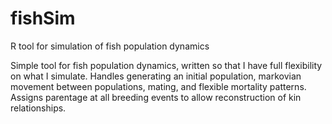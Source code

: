# fishSim
R tool for simulation of fish population dynamics

Simple tool for fish population dynamics, written so that I have full flexibility on what I simulate. Handles
generating an initial population, markovian movement between populations, mating, and flexible mortality
patterns. Assigns parentage at all breeding events to allow reconstruction of kin relationships.
